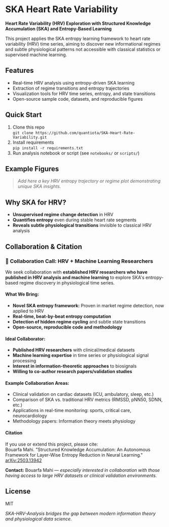 # SKA Heart Rate Variability

**Heart Rate Variability (HRV) Exploration with Structured Knowledge Accumulation (SKA) and Entropy-Based Learning**

This project applies the SKA entropy learning framework to heart rate variability (HRV) time series, aiming to discover new informational regimes and subtle physiological patterns not accessible with classical statistics or supervised machine learning.



## Features

- Real-time HRV analysis using entropy-driven SKA learning
- Extraction of regime transitions and entropy trajectories
- Visualization tools for HRV time series, entropy, and state transitions
- Open-source sample code, datasets, and reproducible figures



## Quick Start

1. Clone this repo  
   `git clone https://github.com/quantiota/SKA-Heart-Rate-Variability.git`
2. Install requirements  
   `pip install -r requirements.txt`
3. Run analysis notebook or script (see `notebooks/` or `scripts/`)



## Example Figures

> _Add here a key HRV entropy trajectory or regime plot demonstrating unique SKA insights._



## Why SKA for HRV?

- **Unsupervised regime change detection** in HRV
- **Quantifies entropy** even during stable heart rate segments
- **Reveals subtle physiological transitions** invisible to classical HRV analysis



## Collaboration & Citation

### 👥 **Collaboration Call: HRV + Machine Learning Researchers**

We seek collaboration with **established HRV researchers who have published in HRV analysis and machine learning** to explore SKA's entropy-based regime discovery in physiological time series.

#### What We Bring:
- **Novel SKA entropy framework:** Proven in market regime detection, now applied to HRV
- **Real-time, beat-by-beat entropy computation**
- **Detection of hidden regime cycling** and subtle state transitions
- **Open-source, reproducible code and methodology**

#### Ideal Collaborator:
- **Published HRV researchers** with clinical/medical datasets
- **Machine learning expertise** in time series or physiological signal processing
- **Interest in information-theoretic approaches** to biosignals
- **Willing to co-author research papers/validation studies**

#### Example Collaboration Areas:
- Clinical validation on cardiac datasets (ICU, ambulatory, sleep, etc.)
- Comparison of SKA vs. traditional HRV metrics (RMSSD, pNN50, SDNN, etc.)
- Applications in real-time monitoring: sports, critical care, neurocardiology
- Methodology papers: Information theory meets physiology

#### Citation

If you use or extend this project, please cite:  
Bouarfa Mahi. "Structured Knowledge Accumulation: An Autonomous Framework for Layer-Wise Entropy Reduction in Neural Learning." [arXiv:2503.13942](https://arxiv.org/abs/2503.13942)

**Contact:** Bouarfa Mahi — _especially interested in collaboration with those having access to large HRV datasets or clinical validation environments._



## License

MIT



*SKA-HRV-Analysis bridges the gap between modern information theory and physiological data science.*
